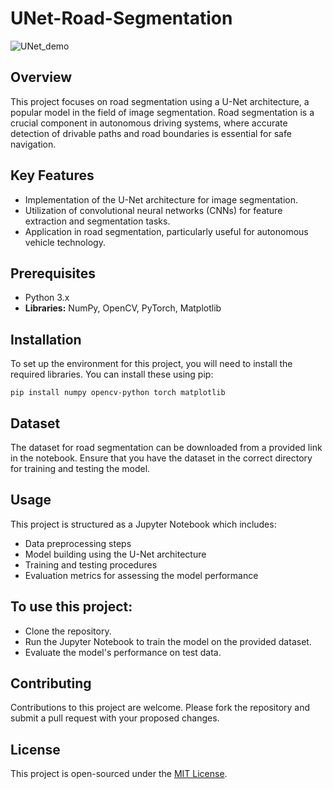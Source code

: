 # UNet-Road-Segmentation

![UNet_demo](https://github.com/SamiUddin-tech/UNet-Road-Segmentation/assets/81253183/bad230a9-223e-4cc5-be87-ca1da9657acf)

## Overview

This project focuses on road segmentation using a U-Net architecture, a popular model in the field of image segmentation. Road segmentation is a crucial component in autonomous driving systems, where accurate detection of drivable paths and road boundaries is essential for safe navigation.

## Key Features

- Implementation of the U-Net architecture for image segmentation.
- Utilization of convolutional neural networks (CNNs) for feature extraction and segmentation tasks.
- Application in road segmentation, particularly useful for autonomous vehicle technology.

## Prerequisites

- Python 3.x
- **Libraries:** NumPy, OpenCV, PyTorch, Matplotlib

## Installation

To set up the environment for this project, you will need to install the required libraries. You can install these using pip:

```pip install numpy opencv-python torch matplotlib```

## Dataset

The dataset for road segmentation can be downloaded from a provided link in the notebook. Ensure that you have the dataset in the correct directory for training and testing the model.

## Usage

This project is structured as a Jupyter Notebook which includes:

- Data preprocessing steps
- Model building using the U-Net architecture
- Training and testing procedures
- Evaluation metrics for assessing the model performance

## To use this project:

- Clone the repository.
- Run the Jupyter Notebook to train the model on the provided dataset.
- Evaluate the model's performance on test data.

## Contributing

Contributions to this project are welcome. Please fork the repository and submit a pull request with your proposed changes.

## License

This project is open-sourced under the [MIT License](https://opensource.org/license/mit/).
